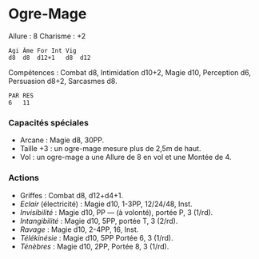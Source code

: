 # Ogre-Mage

Allure : 8
Charisme : +2

	Agi	Âme	For	Int	Vig
	d8	d8	d12+1	d8	d12

Compétences : Combat d8, Intimidation d10+2, Magie d10, Perception d6, Persuasion d8+2, Sarcasmes d8.

	PAR	RES
	6	11

### Capacités spéciales
- Arcane : Magie d8, 30PP.
- Taille +3 : un ogre-mage mesure plus de 2,5m de haut.
- Vol : un ogre-mage a une Allure de 8 en vol et une Montée de 4.

### Actions
- Griffes : Combat d8, d12+d4+1.
- _Eclair_ (électricité) : Magie d10, 1-3PP, 12/24/48, Inst.
- _Invisibilité_ : Magie d10, PP — (à volonté), portée P, 3 (1/rd).
- _Intangibilité_ : Magie d10, 5PP, portée T, 3 (2/rd).
- _Ravage_ : Magie d10, 2-4PP, 16, Inst.
- _Télékinésie_ : Magie d10, 5PP Portée 6, 3 (1/rd).
- _Ténèbres_ : Magie d10, 2PP, Portée 8, 3 (1/rd).